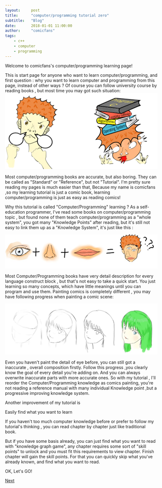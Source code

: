 ```yaml
---
layout:     post
title:      "computer/programming tutorial zero"
subtitle:   "Blog"
date:       2018-01-01 11:00:00
author:     "comicfans"
tags:
    - c++
    - computer
    - programming
---
```


Welcome to comicfans's computer/programming learning page!

This is start page for anyone who want to learn computer/programming, and first question : why you want to learn computer and programming from this page, instead of other ways ? Of course you can follow university course by reading books , but most time you may got such situation:
![before and after you decide to learn programming](/images/2018-01-01-computer-tutorial-index.markdown/before_and_after_decide_to_learn_programming.png)

Most computer/programming books are accurate, but also boring. They can be called as "Standard" or "Reference", but not "Tutorial". I'm pretty sure reading my pages is much easier than that, Because my name is comicfans ,so my learning tutorial is just a comic book, learning computer/programming is just as easy as reading comics!


Why this tutorial is called "Computer/Programming" learning ? As a self-education programmer, I've read some books on computer/programming topic , but found none of them teach computer/programming as a "whole system", you got many "Knowledge Points" after reading, but it's still not easy to link them up as a "Knowledge System", it's just like this :

![combine detail painting skills together](/images/2018-01-01-computer-tutorial-index.markdown/combine_eye_nose_mouse.jpg)

Most Computer/Programming books have very detail description for every language construct block , but that's not easy to take a quick start. You just learning so many concepts, which have little meanings until you can program and use them. Painting comics is completely different , you may have following progress when painting a comic scene:

![painting progress](/images/2018-01-01-computer-tutorial-index.markdown/painting_process.jpg)

Even you haven't paint the detail of eye before, you can still got a inaccurate , overall composition firstly. Follow this progress ,you clearly know the goal of every detail you're adding on. And you can always overwrite inaccurate parts with more accurate ones. So with my tutorial , I'll reorder the Computer/Programming knowledge as comics painting, you're not reading a reference manual with many individual Knowledge point ,but a progressive improving knowledge system.


Another improvement of my tutorial is 

Easily find what you want to learn

If you haven't too much computer knowledge before or prefer to follow my tutorial's thinking , you can read chapter by chapter just like traditional book. 


But if you have some basis already, you can just find what you want to read with "knowledge graph game", any chapter requires some sort of "skill points" to unlock and you must fit this requirements to view chapter. Finish chapter will gain the skill points. For that you can quickly skip what you've already known, and find what you want to read.

OK, Let's GO!



[Next](2018-01-01-program-intro.markdown)
